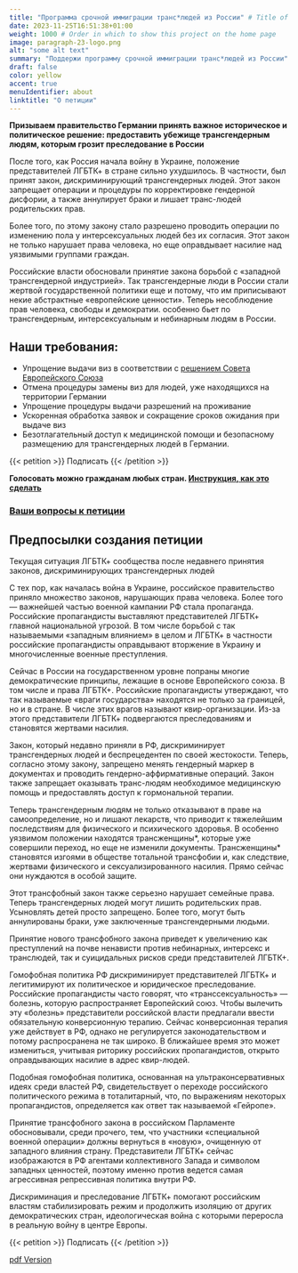 ```yaml
---
title: "Программа срочной иммиграции транс*людей из России" # Title of your project
date: 2023-11-25T16:51:38+01:00
weight: 1000 # Order in which to show this project on the home page
image: paragraph-23-logo.png
alt: "some alt text"
summary: "Поддержи программу срочной иммиграции транс*людей из России"
draft: false
color: yellow
accent: true
menuIdentifier: about
linktitle: "О петиции"
---
```

**Призываем правительство Германии принять важное историческое и политическое решение: предоставить убежище трансгендерным людям, которым грозит  преследование в России**


После того, как Россия начала войну в Украине, положение представителей ЛГБТК+ в стране сильно ухудшилось. В частности, был принят закон, дискриминирующий трансгендерных людей. Этот закон запрещает операции и процедуры по корректировке гендерной дисфории, а также аннулирует браки и лишает транс-людей родительских прав. 

Более того, по этому закону стало разрешено проводить операции по изменению пола у интерсексуальных людей без их согласия. Этот закон не только нарушает права человека, но еще оправдывает насилие над уязвимыми группами граждан. 

Российские власти обосновали принятие закона борьбой с «западной трансгендерной индустрией». Так трансгендерные люди в России стали жертвой государственной политики еще и потому, что им приписывают некие абстрактные «европейские ценности». Теперь несоблюдение прав человека, свободы и демократии. особенно бьет по трансгендерным, интерсексуальным и небинарным людям в России.

## Наши требования:

* Упрощение выдачи виз в соответствии с [решением Совета Европейского Союза](https://ec.europa.eu/commission/presscorner/detail/de/IP_22_5430)
* Отмена процедуры замены виз для людей, уже находящихся на территории Германии 
* Упрощение процедуры выдачи разрешений на проживание 
* Ускоренная обработка заявок и сокращение сроков ожидания при выдаче виз 
* Безотлагательный доступ к медицинской помощи и безопасному размещению для трансгендерных людей в Германии.

{{< petition >}} Подписать {{< /petition >}}

**Голосовать можно гражданам любых стран. [Инструкция, как это сделать](https://www.instagram.com/p/C0LztrGMMZp/)**


### [Ваши вопросы к петиции](/ru/pages/paragraph23-faq/)

## Предпосылки создания петиции

Текущая ситуация ЛГБТК+ сообщества после недавнего принятия законов, дискриминирующих трансгендерных людей

С тех пор, как началась война в Украине, российское правительство приняло множество законов, нарушающих права человека. Более того — важнейшей частью военной кампании РФ стала пропаганда. Российские пропагандисты выставляют представителей ЛГБТК+ главной национальной угрозой. В том числе борьбой с так называемыми «западным влиянием» в целом и ЛГБТК+ в частности российские пропагандисты оправдывают вторжение в Украину и многочисленные военные преступления.

Сейчас в России на государственном уровне попраны многие демократические принципы, лежащие в основе Европейского союза. В том числе и права ЛГБТК+. Российские пропагандисты утверждают, что так называемые «враги государства» находятся не только за границей, но и в стране. В числе этих врагов называют квир-организации. Из-за этого представители ЛГБТК+ подвергаются преследованиям и становятся жертвами насилия.

Закон, который недавно приняли в РФ, дискриминирует трансгендерных людей и беспрецедентен по своей жестокости. Теперь, согласно этому закону, запрещено менять гендерный маркер в документах и проводить гендерно-аффирмативные операций. Закон также запрещает оказывать транс-людям необходимое медицинскую помощь и предоставлять доступ к гормональной терапии.

Теперь трансгендерным людям не только отказывают в праве на самоопределение, но и лишают лекарств, что приводит к тяжелейшим последствиям для физического и психического здоровья. В особенно уязвимом положении находятся трансженщины*, которые уже совершили переход, но еще не изменили документы. Трансженщины* становятся изгоями в обществе тотальной трансфобии и, как следствие, жертвами физического и сексуализированного насилия. Прямо сейчас они нуждаются в особой защите.

Этот трансфобный закон также серьезно нарушает семейные права. Теперь трансгендерных людей могут лишить родительских прав. Усыновлять детей просто запрещено. Более того, могут быть аннулированы браки, уже заключенные трансгендерными людьми.

Принятие нового трансфобного закона приведет к увеличению как преступлений на почве ненависти против небинарных, интерсекс и транслюдей, так и суицидальных рисков среди представителей ЛГБТК+.

Гомофобная политика РФ дискриминирует представителей ЛГБТК+ и легитимируют их политическое и юридическое преследование. Российские пропагандисты часто говорят, что «транссексуальность» — болезнь, которую распространяет Европейский союз. Чтобы вылечить эту «болезнь» представители российской власти предлагали ввести обязательную конверсионную терапию. Сейчас конверсионная терапия уже действует в РФ, однако не регулируется законодательством и потому распросранена не так широко. В ближайшее время это может измениться, учитывая риторику российских пропагандистов, открыто оправдывающих насилие в адрес квир-людей.

Подобная гомофобная политика, основанная на ультраконсервативных идеях среди властей РФ, свидетельствует о переходе российского политического режима в тоталитарный, что, по выражениям некоторых пропагандистов, определяется как ответ так называемой «Гейропе».

Принятие трансфобного закона в российском Парламенте обосновывали, среди прочего, тем, что участники «специальной военной операции» должны вернуться в «новую», очищенную от западного влияния страну. Представители ЛГБТК+ сейчас изображаются в РФ агентами коллективного Запада и символом западных ценностей, поэтому именно против ведется самая агрессивная репрессивная политика внутри РФ.

Дискриминация и преследование ЛГБТК+ помогают российским властям стабилизировать режим и продолжить изоляцию от других демократических стран, идеологическая война с которыми переросла в реальную войну в центре Европы.



{{< petition >}} Подписать {{< /petition >}}              

[pdf Version](https://quarteera.de/files/paragraph23_ru.pdf)